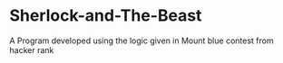 # Sherlock-and-The-Beast
A Program developed using the logic given in Mount blue contest from hacker rank
